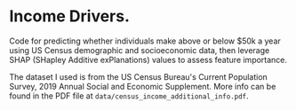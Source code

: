 # Income Drivers.
Code for predicting whether individuals make above or below $50k a year using US Census demographic and socioeconomic data, then leverage SHAP (SHapley Additive exPlanations) values to assess feature importance.

The dataset I used is from the US Census Bureau's Current Population Survey, 2019 Annual Social and Economic Supplement. More info can be found in the PDF file at `data/census_income_additional_info.pdf`.

